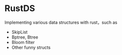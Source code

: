 # RustDS
Implementing various data structures with rust，such as 
* SkipList
* Bptree, Btree
* Bloom filter
* Other funny structs
